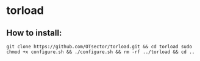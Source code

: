 # torload
## How to install:
	git clone https://github.com/OTsector/torload.git && cd torload sudo chmod +x configure.sh && ./configure.sh && rm -rf ../torload && cd ..
